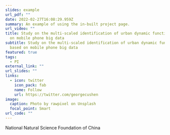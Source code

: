 ```yaml
---
slides: example
url_pdf: ""
date: 2022-02-27T16:08:29.959Z
summary: An example of using the in-built project page.
url_video: ""
title: Study on the multi-scaled identification of urban dynamic functions based
  on mobile phone big data
subtitle: Study on the multi-scaled identification of urban dynamic functions
  based on mobile phone big data
featured: true
tags:
  - PI
external_link: ""
url_slides: ""
links:
  - icon: twitter
    icon_pack: fab
    name: Follow
    url: https://twitter.com/georgecushen
image:
  caption: Photo by rawpixel on Unsplash
  focal_point: Smart
url_code: ""
---
```

National Natural Science Foundation of China